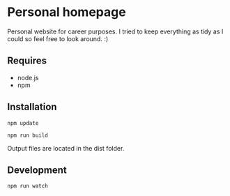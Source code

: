 # Personal homepage

Personal website for career purposes. I tried to keep everything as tidy as I could so feel free to look around. :)

## Requires

* node.js
* npm

## Installation
`npm update`

`npm run build`

Output files are located in the dist folder.

## Development
`npm run watch`